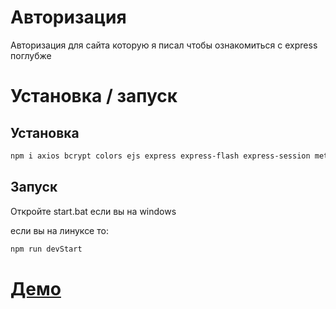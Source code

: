 # Авторизация

Авторизация для сайта которую я писал чтобы ознакомиться с express поглубже

# Установка / запуск

## Установка
```sh
npm i axios bcrypt colors ejs express express-flash express-session method-override passport passport-local nodemon
```

## Запуск

Откройте start.bat если вы на windows

если вы на линуксе то:

```sh
npm run devStart
```

# [Демо](https://authlogin-undefined.herokuapp.com)
